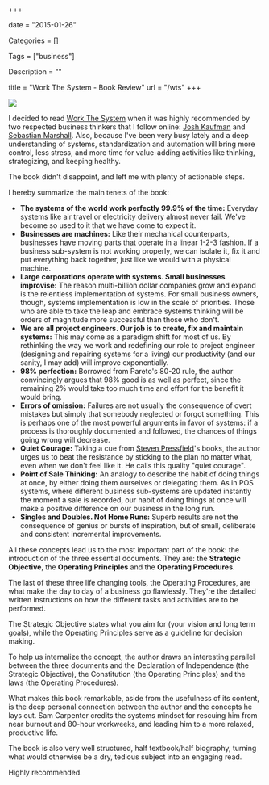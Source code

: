 +++

date = "2015-01-26"

Categories = []

Tags = ["business"]

Description = ""

title = "Work The System - Book Review"
url = "/wts"
+++



<img src="http://www.mariosanchez.org/images/wts.jpg" class="book">

I decided to read [Work The System](http://amzn.to/1zpyqRi) when it was highly recommended by two respected business thinkers that I follow online: [Josh Kaufman](http://www.joshkaufman.net) and [Sebastian Marshall](http://www.sebastianmarshall.com).  Also, because I've been very busy lately and a deep understanding of systems, standardization and automation will bring more control, less stress, and more time for value-adding activities like thinking, strategizing, and keeping healthy.

The book didn't disappoint, and left me with plenty of actionable steps.

I hereby summarize the main tenets of the book:

* **The systems of the world work perfectly 99.9% of the time:** Everyday systems like air travel or electricity delivery almost never fail. We've become so used to it that we have come to expect it.
* **Businesses are machines:** Like their mechanical counterparts, businesses have moving parts that operate in a linear 1-2-3 fashion. If a business sub-system is not working properly, we can isolate it, fix it and put everything back together, just like we would with a physical machine.
* **Large corporations operate with systems.  Small businesses improvise:** The reason multi-billion dollar companies grow and expand is the relentless implementation of systems. For small business owners, though, systems implementation is low in the scale of priorities. Those who are able to take the leap and embrace systems thinking will be orders of magnitude more successful than those who don't.
* **We are all project engineers. Our job is to create, fix and maintain systems:** This may come as a paradigm shift for most of us. By rethinking the way we work and redefining our role to project engineer (designing and repairing systems for a living) our productivity (and our sanity, I may add) will improve exponentially.
* **98% perfection:**  Borrowed from Pareto's 80-20 rule, the author convincingly argues that 98% good is as well as perfect, since the remaining 2% would take too much time and effort for the benefit it would bring.
* **Errors of omission:** Failures are not usually the consequence of overt mistakes but simply that somebody neglected or forgot something.  This is perhaps one of the most powerful arguments in favor of systems: if a process is thoroughly documented and followed, the chances of things going wrong will decrease.
* **Quiet Courage:** Taking a cue from [Steven Pressfield](http://www.stevenpressfield.com/)'s books, the author urges us to beat the resistance by sticking to the plan no matter what, even when we don't feel like it.  He calls this quality "quiet courage".
* **Point of Sale Thinking:** An analogy to describe the  habit of doing things at once, by either doing them ourselves or delegating them. As in POS systems, where different business sub-systems are updated instantly the moment a sale is recorded, our habit of doing things at once will make a positive difference on our business in the long run.
* **Singles and Doubles. Not Home Runs:** Superb results are not the consequence of genius or bursts of inspiration, but of small, deliberate and consistent incremental improvements.


All these concepts lead us to the most important part of the book: the introduction of the three essential documents. They are: the **Strategic Objective**, the **Operating Principles** and the **Operating Procedures**.

The last of these three life changing tools, the Operating Procedures, are what make the day to day of a business go flawlessly. They're the detailed written instructions on how the different tasks and activities are to be performed.

The Strategic Objective states what you aim for (your vision and long term goals), while the Operating Principles serve as a guideline for decision making.

To help us internalize the concept, the author draws an interesting parallel between the three documents and the Declaration of Independence (the Strategic Objective), the Constitution (the Operating Principles) and the laws (the Operating Procedures).

What makes this book remarkable, aside from the usefulness of its content, is the deep personal connection between the author and the concepts he lays out. Sam Carpenter credits the systems mindset for rescuing him from near burnout and 80-hour workweeks, and leading him to a more relaxed, productive life.

The book is also very well structured, half textbook/half biography, turning what would otherwise be a dry, tedious subject into an engaging read.

Highly recommended.
